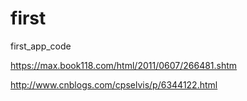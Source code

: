 # first
first_app_code

https://max.book118.com/html/2011/0607/266481.shtm

http://www.cnblogs.com/cpselvis/p/6344122.html
